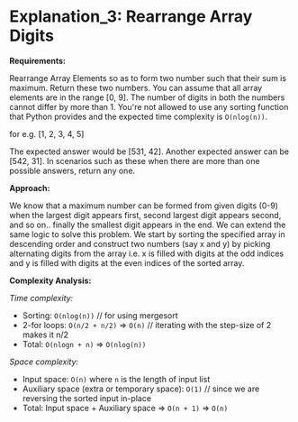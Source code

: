 # Explanation_3: Rearrange Array Digits

**Requirements:**

Rearrange Array Elements so as to form two number such that their sum is maximum. Return these two numbers. You can assume that all array elements are in the range [0, 9]. The number of digits in both the numbers cannot differ by more than 1. You're not allowed to use any sorting function that Python provides and the expected time complexity is `O(nlog(n))`.

for e.g. [1, 2, 3, 4, 5]

The expected answer would be [531, 42]. Another expected answer can be [542, 31]. In scenarios such as these when there are more than one possible answers, return any one.



**Approach:**

We know that a maximum number can be formed from given digits (0-9) when the largest digit appears first, second largest digit appears second, and so on.. finally the smallest digit appears in the end. We can extend the same logic to solve this problem. We start by sorting the specified array in descending order and construct two numbers (say x and y) by picking alternating digits from the array i.e. x is filled with digits at the odd indices and y is filled with digits at the even indices of the sorted array.



**Complexity Analysis:**

*Time complexity:*

- Sorting: `O(nlog(n))` // for using mergesort
- 2-for loops: `O(n/2 + n/2)` => `O(n)` // iterating with the step-size of 2 makes it n/2
- Total: `O(nlogn + n)` => `O(nlog(n))`

*Space complexity:*

- Input space: `O(n)` where `n` is the length of input list
- Auxiliary space (extra or temporary space): `O(1)` // since we are reversing the sorted input in-place
- Total: Input space + Auxiliary space => `O(n + 1)` => `O(n)`
